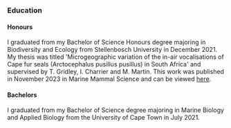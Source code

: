 ### Education
#### Honours

I graduated from my Bachelor of Science Honours degree majoring in Biodiversity and Ecology from Stellenbosch University in December 2021. 
My thesis was titled 'Microgeographic variation of the in-air vocalisations of Cape fur seals (Arctocephalus pusillus pusillus) in South Africa' and supervised by T. Gridley, I. Charrier and M. Martin. This work was published in November 2023 in Marine Mammal Science and can be viewed [here](https://doi.org/10.1111/mms.13084). 

#### Bachelors

I graduated from my Bachelor of Science degree majoring in Marine Biology and Applied Biology from the University of Cape Town in July 2021. 

